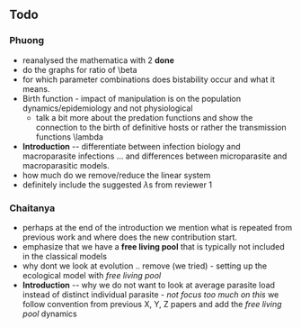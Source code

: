 ## Todo

### Phuong

- reanalysed the mathematica with 2 **done**
- do the graphs for ratio of \beta
- for which parameter combinations does bistability occur and what it means.
- Birth function - impact of manipulation is on the population dynamics/epidemiology and not physiological
	- talk a bit more about the predation functions and show the connection to the birth of definitive hosts or rather the transmission functions \lambda
- **Introduction** -- differentiate between infection biology and macroparasite infections ... and differences between microparasite and macroparasitic models. 
- how much do we remove/reduce the linear system
- definitely include the suggested $\lambda$s from reviewer 1

### Chaitanya

- perhaps at the end of the introduction we mention what is repeated from previous work and where does the new contribution start.
- emphasize that we have a **free living pool** that is typically not included in the classical models
- why dont we look at evolution .. remove (we tried) - setting up the ecological model with *free living pool*
- **Introduction** -- why we do not want to look at average parasite load instead of distinct individual parasite  - *not focus too much on this* we follow convention from previous X, Y, Z papers and add the *free living pool* dynamics